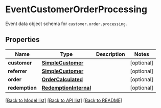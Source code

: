 # EventCustomerOrderProcessing

Event data object schema for `customer.order.processing`.

## Properties
Name | Type | Description | Notes
------------ | ------------- | ------------- | -------------
**customer** | [**SimpleCustomer**](SimpleCustomer.md) |  | [optional] 
**referrer** | [**SimpleCustomer**](SimpleCustomer.md) |  | [optional] 
**order** | [**OrderCalculated**](OrderCalculated.md) |  | [optional] 
**redemption** | [**RedemptionInternal**](RedemptionInternal.md) |  | [optional] 

[[Back to Model list]](../README.md#documentation-for-models) [[Back to API list]](../README.md#documentation-for-api-endpoints) [[Back to README]](../README.md)


